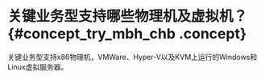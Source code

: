 # 关键业务型支持哪些物理机及虚拟机？ {#concept_try_mbh_chb .concept}

关键业务型支持x86物理机，VMWare、Hyper-V以及KVM上运行的Windows和Linux虚拟服务器。

